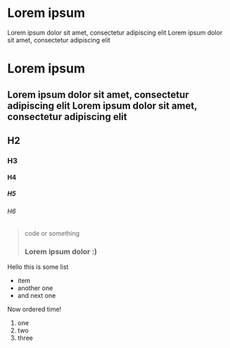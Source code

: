 # Lorem ipsum
Lorem ipsum dolor sit amet, consectetur adipiscing elit
Lorem ipsum dolor sit amet, consectetur adipiscing elit

# Lorem ipsum

Lorem ipsum dolor sit amet, consectetur adipiscing elit
Lorem ipsum dolor sit amet, consectetur adipiscing elit
---

## H2
### H3
#### H4
##### H5
###### H6

> code or something
> ### Lorem ipsum dolor :)

Hello this is some list
- item
- another one
- and next one

Now ordered time!
1. one
2. two
3. three